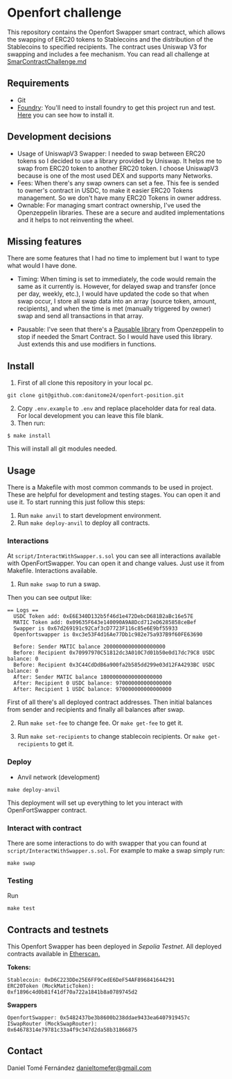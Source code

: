 # Openfort challenge

This repository contains the Openfort Swapper smart contract, which allows the swapping of ERC20 tokens to Stablecoins and the distribution of the Stablecoins to specified recipients. The contract uses Uniswap V3 for swapping and includes a fee mechanism. You can read all challenge at [SmarContractChallenge.md](./SmartContractChallenge.md)

## Requirements
* Git
* [Foundry](https://getfoundry.sh/): You'll need to install foundry to get this project run and test. [Here](https://book.getfoundry.sh/getting-started/installation) you can see how to install it.

## Development decisions

* Usage of UniswapV3 Swapper: I needed to swap between ERC20 tokens so I decided to use a library provided by Uniswap. It helps me to swap from ERC20 token to another ERC20 token. I choose UniswapV3 because is one of the most used DEX and supports many Networks.
* Fees: When there's any swap owners can set a fee. This fee is sended to owner's contract in USDC, to make it easier ERC20 Tokens management. So we don't have many ERC20 Tokens in owner address.
* Ownable: For managing smart contract ownership, I've used the Openzeppelin libraries. These are a secure and audited implementations and it helps to not reinventing the wheel.

## Missing features
There are some features that I had no time to implement but I want to type what would I have done.

* Timing: When timing is set to immediately, the code would remain the same as it currently is. However, for delayed swap and transfer (once per day, weekly, etc.), I would have updated the code so that when swap occur, I store all swap data into an array (source token, amount, recipients), and when the time is met (manually triggered by owner) swap and send all transactions in that array.

* Pausable: I've seen that there's a [Pausable library](https://docs.openzeppelin.com/contracts/5.x/api/utils#Pausable) from Openzeppelin to stop if needed the Smart Contract. So I would have used this library. Just extends this and use modifiers in functions.

## Install

1. First of all clone this repository in your local pc.
```
git clone git@github.com:danitome24/openfort-position.git
```
2. Copy `.env.example` to `.env` and replace placeholder data for real data. For local development you can leave this file blank.
3. Then run:
```
$ make install
```

This will install all git modules needed.

## Usage

There is a Makefile with most common commands to be used in project. These are helpful for development and testing stages. You can open it and use it. To start running this just follow this steps:

1. Run `make anvil` to start development environment.
2. Run `make deploy-anvil` to deploy all contracts.

### Interactions

At `script/InteractWithSwapper.s.sol` you can see all interactions available with OpenFortSwapper. You can open it and change values. Just use it from Makefile. Interactions available.

1. Run `make swap` to run a swap.

Then you can see output like:

```
== Logs ==
  USDC Token add: 0xE6E340D132b5f46d1e472DebcD681B2aBc16e57E
  MATIC Token add: 0x09635F643e140090A9A8Dcd712eD6285858ceBef
  Swapper is 0x67d269191c92Caf3cD7723F116c85e6E9bf55933
  Openfortswapper is 0xc3e53F4d16Ae77Db1c982e75a937B9f60FE63690

  Before: Sender MATIC balance 20000000000000000000
  Before: Recipient 0x70997970C51812dc3A010C7d01b50e0d17dc79C8 USDC balance: 0
  Before: Recipient 0x3C44CdDdB6a900fa2b585dd299e03d12FA4293BC USDC balance: 0
  After: Sender MATIC balance 18000000000000000000
  After: Recipient 0 USDC balance: 970000000000000000
  After: Recipient 1 USDC balance: 970000000000000000
```

First of all there's all deployed contract addresses. Then initial balances from sender and recipients and finally all balances after swap.

2. Run `make set-fee` to change fee. Or `make get-fee` to get it.

3. Run `make set-recipients` to change stablecoin recipients. Or `make get-recipients` to get it.

### Deploy

* Anvil network (development)
```
make deploy-anvil
```

This deployment will set up everything to let you interact with OpenFortSwapper contract.

### Interact with contract

There are some interactions to do with swapper that you can found at `script/InteractWithSwapper.s.sol`. For example to make a swap simply run:

```
make swap
```

### Testing

Run
 
```
make test
```

## Contracts and testnets

This Openfort Swapper has been deployed in *Sepolia Testnet*. All deployed contracts available in [Etherscan.](https://sepolia.etherscan.io/)

**Tokens:**
```
Stablecoin: 0xD6C223DDe25E6FF9CedE6DeF54AF896841644291
ERC20Token (MockMaticToken): 0xf1896c4d0b81f41df70a722a1841b8a0789745d2
```

**Swappers**

```
OpenfortSwapper: 0x5482437be3b8600b238ddae9433ea6407919457c
ISwapRouter (MockSwapRouter): 0x64678314e79781c33a4f9c347d2da58b31866875
```


## Contact

Daniel Tomé Fernández <danieltomefer@gmail.com>